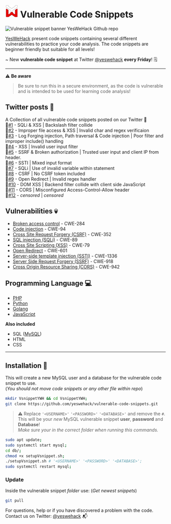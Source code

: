 # <img src="./img/ywhlogo.png" alt="YWH Logo" width="40px" height="40px"> Vulnerable Code Snippets

![Vulnerable snippet banner YesWeHack Github repo](./img/VsnippetBanner.gif)

[YesWeHack](https://www.yeswehack.com/) present code snippets containing several different vulnerabilities to practice your code analysis. The code snippets are beginner friendly but suitable for all levels!

~ New **vulnerable code snippet** at Twitter [@yeswehack](https://twitter.com/yeswehack) **every Friday**! 🗒

---

⚠️ **Be aware**
> Be sure to run this in a secure environment, as the code is vulnerable and is intended to be used for learning code analysis!

## Twitter posts 🔖
A Collection of all vulnerable code snippets posted on our Twitter 📂    
📜[#1](https://twitter.com/yeswehack/status/1570757831468679169) - SQLi & XSS | Backslash filter collide  
📜[#2](https://twitter.com/yeswehack/status/1573303741310271490) - Improper file access & XSS | Invalid char and regex verificaion  
📜[#3](https://twitter.com/yeswehack/status/1575839882269818881) - Log Forging injection, Path traversal & Code injection | Poor filter and improper include() handling  
📜[#4](https://twitter.com/yeswehack/status/1578370258230194177) - XSS | Invalid user input filter   
📜[#5](https://twitter.com/yeswehack/status/1580911299382296576) - SSRF & Broken authorization | Trusted user input and client IP from header.  
📜[#6](https://twitter.com/yeswehack/status/1583445497687130114) - SSTI | Mixed input format  
📜[#7](https://twitter.com/yeswehack/status/1585979707522134017) - SQLi | Use of invalid variable within statement  
📜[#8](https://twitter.com/yeswehack/status/1588531516665171969) - CSRF | No CSRF token included  
📜[#9](https://twitter.com/yeswehack/status/1591068243439009798) - Open Redirect | Invalid regex handler  
📜[#10](https://twitter.com/yeswehack/status/1593604941897236485) - DOM XSS | Backend filter collide with client side JavaScript  
📜[#11](https://twitter.com/yeswehack/status/1596141663075926017) - CORS | Misconfigured Access-Control-Allow header  
📜[#12](https://twitter.com/yeswehack/status/1598678380072902660) - *censored* | *censored*  


## Vulnerabilities 💀
- [Broken access control](https://owasp.org/www-community/Broken_Access_Control) - CWE-284
- [Code injection](https://owasp.org/www-community/attacks/Code_Injection) - CWE-94
- [Cross Site Request Forgery (CSRF)](https://owasp.org/www-community/attacks/csrf) - CWE-352
- [SQL injection (SQLi)](https://owasp.org/www-community/attacks/SQL_Injection) - CWE-89
- [Cross Site Scripting (XSS)](https://owasp.org/www-community/attacks/xss/) - CWE-79
- [Open Redirect](https://cheatsheetseries.owasp.org/cheatsheets/Unvalidated_Redirects_and_Forwards_Cheat_Sheet.html) - CWE-601
- [Server-side template injection (SSTI)](https://owasp.org/www-project-web-security-testing-guide/v41/4-Web_Application_Security_Testing/07-Input_Validation_Testing/18-Testing_for_Server_Side_Template_Injection) - CWE-1336
- [Server Side Request Forgery (SSRF)](https://owasp.org/www-community/attacks/Server_Side_Request_Forgery) - CWE-918
- [Cross Origin Resource Sharing (CORS)](https://owasp.org/www-community/attacks/CORS_OriginHeaderScrutiny) - CWE-942

## Programming Language 💻
- [PHP](https://www.php.net/)
- [Python](https://www.python.org/)
- [Golang](https://go.dev/)
- [JavaScript](https://www.javascript.com/)

__Also included__
- SQL ([MySQL](https://www.mysql.com/))
- HTML
- CSS

---

## Installation 🏁
This will create a new MySQL user and a database for the vulnerable code snippet to use.  
(*You should not move code snippets or any other file within repo*)

```bash
mkdir VsnippetYWH && cd VsnippetYWH;
git clone https://github.com/yeswehack/vulnerable-code-snippets.git
```

> ⚠️ Replace `'<USERNAME>'` `'<PASSWORD>'` `'<DATABASE>'` and remove the `#`. This will be your *new* MySQL vulnerable snippet **user**, **password** and **Database**!  
*Make sure your in the correct folder when running this commands.*  

```bash
sudo apt update;
sudo systemctl start mysql;
cd db/;
chmod +x setupVsnippet.sh;
./setupVsnippet.sh # '<USERNAME>' '<PASSWORD>' '<DATABASE>';
sudo systemctl restart mysql;
```

### Update 
Inside the vulnerable snippet *folder* use: (*Get newest snippets*)
```bash
git pull
```
  
For questions, help or if you have discovered a problem with the code. Contact us on Twitter: [@yeswehack](https://twitter.com/yeswehack) 📬
